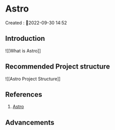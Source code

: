 # Astro
Created : 📅2022-09-30 14:52

## Introduction
![[What is Astro]]

## Recommended Project structure

![[Astro Project Structure]]
## References
1. [Astro](https://docs.astro.build/)

## Advancements 